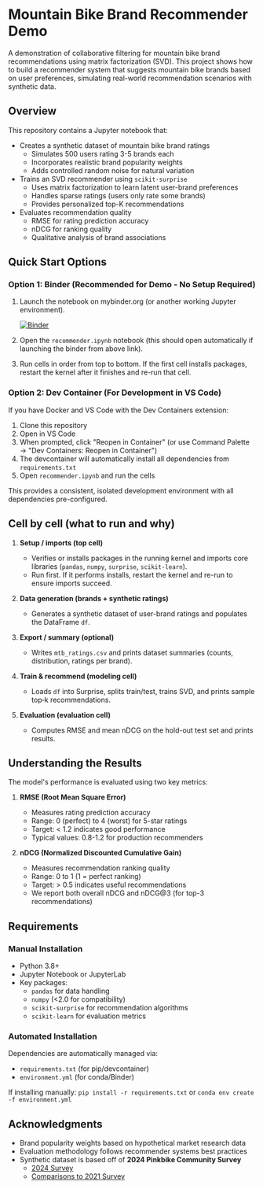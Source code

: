 # Mountain Bike Brand Recommender Demo

A demonstration of collaborative filtering for mountain bike brand recommendations using matrix factorization (SVD). This project shows how to build a recommender system that suggests mountain bike brands based on user preferences, simulating real-world recommendation scenarios with synthetic data.

## Overview

This repository contains a Jupyter notebook that:

- Creates a synthetic dataset of mountain bike brand ratings
  - Simulates 500 users rating 3-5 brands each
  - Incorporates realistic brand popularity weights
  - Adds controlled random noise for natural variation
- Trains an SVD recommender using `scikit-surprise`
  - Uses matrix factorization to learn latent user-brand preferences
  - Handles sparse ratings (users only rate some brands)
  - Provides personalized top-K recommendations
- Evaluates recommendation quality
  - RMSE for rating prediction accuracy
  - nDCG for ranking quality
  - Qualitative analysis of brand associations

## Quick Start Options

### Option 1: Binder (Recommended for Demo - No Setup Required)

1. Launch the notebook on mybinder.org (or another working Jupyter environment).

   [![Binder](https://mybinder.org/badge_logo.svg)](https://mybinder.org/v2/gh/4a4c/mtb-recommender-demo/HEAD?urlpath=%2Fdoc%2Ftree%2Frecommender.ipynb)

2. Open the `recommender.ipynb` notebook (this should open automatically if launching the binder from above link).
3. Run cells in order from top to bottom. If the first cell installs packages, restart the kernel after it finishes and re-run that cell.

### Option 2: Dev Container (For Development in VS Code)

If you have Docker and VS Code with the Dev Containers extension:

1. Clone this repository
2. Open in VS Code
3. When prompted, click "Reopen in Container" (or use Command Palette → "Dev Containers: Reopen in Container")
4. The devcontainer will automatically install all dependencies from `requirements.txt`
5. Open `recommender.ipynb` and run the cells

This provides a consistent, isolated development environment with all dependencies pre-configured.

## Cell by cell (what to run and why)

1. **Setup / imports (top cell)**
   - Verifies or installs packages in the running kernel and imports core libraries (`pandas`, `numpy`, `surprise`, `scikit-learn`).
   - Run first. If it performs installs, restart the kernel and re-run to ensure imports succeed.

2. **Data generation (brands + synthetic ratings)**
   - Generates a synthetic dataset of user-brand ratings and populates the DataFrame `df`.

3. **Export / summary (optional)**
   - Writes `mtb_ratings.csv` and prints dataset summaries (counts, distribution, ratings per brand).

4. **Train & recommend (modeling cell)**
   - Loads `df` into Surprise, splits train/test, trains SVD, and prints sample top‑k recommendations.

5. **Evaluation (evaluation cell)**
   - Computes RMSE and mean nDCG on the hold-out test set and prints results.

## Understanding the Results

The model's performance is evaluated using two key metrics:

1. **RMSE (Root Mean Square Error)**
   - Measures rating prediction accuracy
   - Range: 0 (perfect) to 4 (worst) for 5-star ratings
   - Target: < 1.2 indicates good performance
   - Typical values: 0.8-1.2 for production recommenders

2. **nDCG (Normalized Discounted Cumulative Gain)**
   - Measures recommendation ranking quality
   - Range: 0 to 1 (1 = perfect ranking)
   - Target: > 0.5 indicates useful recommendations
   - We report both overall nDCG and nDCG@3 (for top-3 recommendations)

## Requirements

### Manual Installation

- Python 3.8+
- Jupyter Notebook or JupyterLab
- Key packages:
  - `pandas` for data handling
  - `numpy` (<2.0 for compatibility)
  - `scikit-surprise` for recommendation algorithms
  - `scikit-learn` for evaluation metrics

### Automated Installation

Dependencies are automatically managed via:
- `requirements.txt` (for pip/devcontainer)
- `environment.yml` (for conda/Binder)

If installing manually: `pip install -r requirements.txt` or `conda env create -f environment.yml`

## Acknowledgments

- Brand popularity weights based on hypothetical market research data
- Evaluation methodology follows recommender systems best practices
- Synthetic dataset is based off of **2024 Pinkbike Community Survey**
   - [2024 Survey](https://www.pinkbike.com/news/pinkbikes-2024-community-survey-what-bikes-do-pinkbike-readers-ride.html)
   - [Comparisons to 2021 Survey](https://www.pinkbike.com/news/pinkbikes-2024-community-survey-key-comparisons-from-our-2021-dataset.html)